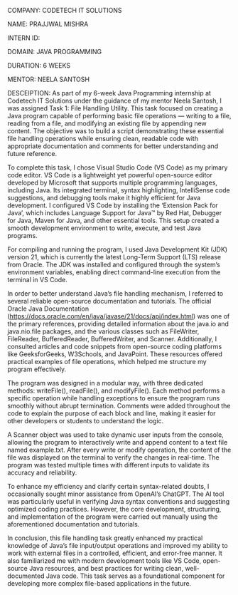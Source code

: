 COMPANY: CODETECH IT SOLUTIONS  

NAME: PRAJJWAL MISHRA

INTERN ID:  

DOMAIN: JAVA PROGRAMMING  

DURATION: 6 WEEKS  

MENTOR: NEELA SANTOSH  

DESCEIPTION: As part of my 6-week Java Programming internship at Codetech IT Solutions under the guidance of my mentor Neela Santosh, I was assigned Task 1: File Handling Utility. This task focused on creating a Java program capable of performing basic file operations — writing to a file, reading from a file, and modifying an existing file by appending new content. The objective was to build a script demonstrating these essential file handling operations while ensuring clean, readable code with appropriate documentation and comments for better understanding and future reference.

To complete this task, I chose Visual Studio Code (VS Code) as my primary code editor. VS Code is a lightweight yet powerful open-source editor developed by Microsoft that supports multiple programming languages, including Java. Its integrated terminal, syntax highlighting, IntelliSense code suggestions, and debugging tools make it highly efficient for Java development. I configured VS Code by installing the ‘Extension Pack for Java’, which includes Language Support for Java™ by Red Hat, Debugger for Java, Maven for Java, and other essential tools. This setup created a smooth development environment to write, execute, and test Java programs.

For compiling and running the program, I used Java Development Kit (JDK) version 21, which is currently the latest Long-Term Support (LTS) release from Oracle. The JDK was installed and configured through the system’s environment variables, enabling direct command-line execution from the terminal in VS Code.

In order to better understand Java’s file handling mechanism, I referred to several reliable open-source documentation and tutorials. The official Oracle Java Documentation (https://docs.oracle.com/en/java/javase/21/docs/api/index.html) was one of the primary references, providing detailed information about the java.io and java.nio.file packages, and the various classes such as FileWriter, FileReader, BufferedReader, BufferedWriter, and Scanner. Additionally, I consulted articles and code snippets from open-source coding platforms like GeeksforGeeks, W3Schools, and JavaPoint. These resources offered practical examples of file operations, which helped me structure my program effectively.

The program was designed in a modular way, with three dedicated methods: writeFile(), readFile(), and modifyFile(). Each method performs a specific operation while handling exceptions to ensure the program runs smoothly without abrupt termination. Comments were added throughout the code to explain the purpose of each block and line, making it easier for other developers or students to understand the logic.

A Scanner object was used to take dynamic user inputs from the console, allowing the program to interactively write and append content to a text file named example.txt. After every write or modify operation, the content of the file was displayed on the terminal to verify the changes in real-time. The program was tested multiple times with different inputs to validate its accuracy and reliability.

To enhance my efficiency and clarify certain syntax-related doubts, I occasionally sought minor assistance from OpenAI’s ChatGPT. The AI tool was particularly useful in verifying Java syntax conventions and suggesting optimized coding practices. However, the core development, structuring, and implementation of the program were carried out manually using the aforementioned documentation and tutorials.

In conclusion, this file handling task greatly enhanced my practical knowledge of Java’s file input/output operations and improved my ability to work with external files in a controlled, efficient, and error-free manner. It also familiarized me with modern development tools like VS Code, open-source Java resources, and best practices for writing clean, well-documented Java code. This task serves as a foundational component for developing more complex file-based applications in the future.
